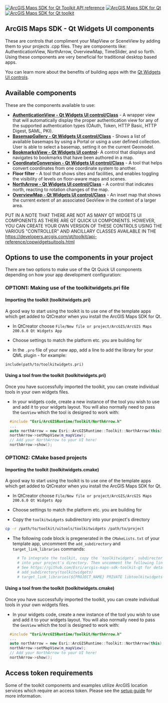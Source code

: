 [![ArcGIS Maps SDK for Qt Toolkit API reference](https://img.shields.io/badge/API_Reference-purple)](https://developers.arcgis.com/qt/latest/toolkit/api-reference/) [![ArcGIS Maps SDK for Qt](https://img.shields.io/badge/ArcGIS%20Maps%20SDK%20for%20Qt-0b5394)](https://developers.arcgis.com/qt/) [![ArcGIS Maps SDK for Qt toolkit](https://img.shields.io/badge/ArcGIS%20Maps%20SDK%20for%20Qt%20toolkit-ea4d13)](https://github.com/Esri/arcgis-maps-sdk-toolkit-qt)

## ArcGIS Maps SDK - Qt Widgets UI components

These are controls that compliment your MapView or SceneView by adding them to your projects .cpp files. They are components like: AuthenticationView, NorthArrow, OverviewMap, TimeSlider, and so forth. Using these components are very beneficial for traditional desktop based apps.

You can learn more about the benefits of building apps with the [Qt Widgets UI controls](https://doc.qt.io/qt-6/qtwidgets-index.html). 

## Available components

These are the components available to use:

- **[AuthenticationView - Qt Widgets UI control/Class](docs/AuthenticationView.md)** - A wrapper view that will automatically display the proper authentication view for any of the supported authentication types (OAuth, Token, HTTP Basic, HTTP Digest, SAML, PKI).
- **[BasemapGallery - Qt Widgets UI control/Class](docs/BasemapGallery.md)** - Shows a list of available basemaps by using a Portal or using a user defined collection. User is able to select a basemap, setting it on the current Geomodel.
- **[BookmarksView - Qt Widgets UI control](/docs/BookmarksView.md)**- A control that displays and navigates to bookmarks that have been authored in a map.
- **[CoordinateConversion - Qt Widgets UI control/Class](docs/CoordinateConversion.md)** - A tool that helps convert coordinates from one coordinate system to another.
- **Floor filter** - A tool that shows sites and facilities, and enables toggling the visibility of levels on floor-aware maps and scenes.
- **[NorthArrow - Qt Widgets UI control/Class](docs/NorthArrow.md)** - A control that indicates north, reacting to rotation changes of the map.
- **[OverviewMap - Qt Widgets UI control/Class](docs/OverviewMap.md)** - An inset map that shows the current extent of an associated GeoView in the context of a larger area.

PUT IN A NOTE THAT THERE ARE NOT AS MANY QT WIDGETS UI COMPONENTS AS THERE ARE QT QUICK UI COMPONENTS. HOWEVER, YOU CAN CREATE YOUR OWN VERSION OF THESE CONTROLS USING THE VARIOUS "CONTROLLER" AND ANCILLARY CLASSES AVAILABLE IN THE https://developers.arcgis.com/qt/toolkit/api-reference/cppwidgetsuitools.html

## Options to use the components in your project

There are two options to make use of the Qt Quick UI components depending on how your app development configuration:

### OPTION1: Making use of the toolkitwidgets.pri file

#### Importing the toolkit (toolkitwidgets.pri)

A good way to start using the toolkit is to use one of the template apps which get added to QtCreator when you install the ArcGIS Maps SDK for Qt.

- In QtCreator choose `File/New file or project/ArcGIS/ArcGIS Maps 200.6.0 Qt Widgets App`

- Choose settings to match the platform etc. you are building for

- In the `.pro` file of your new app, add a line to add the library for your QML plugin - for example:

```qmake
include(path/to/toolkitwidgets.pri)
```

#### Using a tool from the toolkit (toolkitwidgets.pri)

Once you have successfully imported the toolkit, you can create individual tools in your own widgets files.

- In your widgets code, create a new instance of the tool you wish to use and add it to your widgets layout. You will also normally need to pass the `GeoView` which the tool is designed to work with:

```cpp
  #include "Esri/ArcGISRuntime/Toolkit/NorthArrow.h"
  ...
  auto northArrow = new Esri::ArcGISRuntime::Toolkit::NorthArrow(this);
  northArrow->setMapView(m_mapView);
  // Add your NorthArrow to your UI here!
  northArrow->show();
```

### OPTION2: CMake based projects 

#### Importing the toolkit (toolkitwidgets.cmake)

A good way to start using the toolkit is to use one of the template apps which get added to QtCreator when you install the ArcGIS Maps SDK for Qt.

- In QtCreator choose `File/New file or project/ArcGIS/ArcGIS Maps 200.6.0 Qt Widgets App`

- Choose settings to match the platform etc. you are building for

- Copy the `toolkitwidgets` subdirectory into your project's directory

```bash
cp -r /path/to/toolkit/uitools/toolkitwidgets /path/to/project
```

- The following code block is pregenerated in the `CMakeLists.txt` of your template app, uncomment the `add_subdirectory` and `target_link_libraries` commands:

  ```CMake
    # To integrate the toolkit, copy the `toolkitwidgets` subdirectory from the toolkit
    # into your project's directory. Then uncomment the following lines to add it to your project.
    # See https://github.com/Esri/arcgis-maps-sdk-toolkit-qt for details
    # add_subdirectory(toolkitwidgets)
    # target_link_libraries(${PROJECT_NAME} PRIVATE libtoolkitwidgets)
  ```
  
#### Using a tool from the toolkit (toolkitwidgets.cmake)

Once you have successfully imported the toolkit, you can create individual tools in your own widgets files.

- In your widgets code, create a new instance of the tool you wish to use and add it to your widgets layout. You will also normally need to pass the `GeoView` which the tool is designed to work with:

```cpp
  #include "Esri/ArcGISRuntime/Toolkit/NorthArrow.h"
  ...
  auto northArrow = new Esri::ArcGISRuntime::Toolkit::NorthArrow(this);
  northArrow->setMapView(m_mapView);
  // Add your NorthArrow to your UI here!
  northArrow->show();
```

## Access token requirements

Some of the toolkit components and examples utilize ArcGIS location services which require an access token. Please see the [setup guide](http://links.esri.com/create-an-api-key) for more information.
